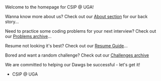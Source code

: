 Welcome to the homepage for CSIP @ UGA!

Wanna know more about us? Check out our [About section](https://csip-uga.github.io/about/) for our back story...

Need to practice some coding problems for your next interview? Check out our [Problems archive](https://csip-uga.github.io/problems/)...

Resume not looking it's best? Check out our [Resume Guide](https://csip-uga.github.io/Resume_Guide/)...

Bored and want a random challenge? Check out our [Challenges archive](https://csip-uga.github.io/challenges/)

We are committed to helping our Dawgs be successful - let's get it!

- CSIP @ UGA
